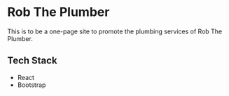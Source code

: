 # Rob The Plumber

This is to be a one-page site to promote the plumbing services of Rob The Plumber.

## Tech Stack

- React
- Bootstrap